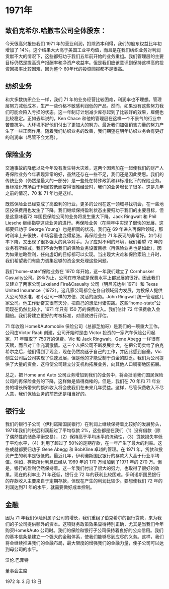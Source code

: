 # 1971年

## **致伯克希尔.哈撒韦公司全体股东：**

今天很高兴报告我们 1971 年的营业利润，扣除资本利得，我们的股东权益比年初增加了 14%。这个结果大大高于美国工业平均值，而且是在我们纺织业务对利润贡献不大的情况下，这些都归功于我们五年前开始的业务重组。我们管理层的主要目标仍然是提高资产报酬率和净资产收益率。但是我们应该意识到保持这样高的投资回报率比较困难，因为整个 60年代的投资回报都不是很高。

## **纺织业务**

和大多数纺织企业一样，我们 71 年的业务经营比较困难，利润率也不理想。管理层努力减低成本，生产一些价格不敏感利润低的产品。然而，如果没有这些努力我们可能会陷入亏损的状态。这一年制订计划减少库存起到了比较好的效果，雇佣也比较稳定。正如去年说的，Ken Chace 和他的管理层在这样一个不景气的行业中苦苦抗争。大环境不好他们付出了更加大的努力。最近我们加强销售力量的努力产生了一些正面作用。随着我们纺织业务的改善，我们期望在明年纺织业务会有更好的利润率（尽管不会太高）。

## **保险业务**

交通事故的降低以及今年没有发生特大灾难，这两个因素加在一起使我们的财产人寿保险业务今年表现异常的好，虽然还存在一些不足，我们还是因此受惠。我们的传统业务（仍然是最大的一部分）是一些处在特殊政策和非标准化下的保险业务。当标准化市场由于利润较低而变得很难经营时，我们的业务增长了很多。这是几年之前的情况，70 和 71 年也是这样。

既然保险业已经变成了高盈利的行业，更多的公司在这一领域寻找机会，在一些地区投保费用也发生了下降。我们继续保持盈利状态主要归功于我们的主要目标，但是这意味着72 年国民保险公司的业务将发生重大下降。Jack Ringwalt 和 Phil Liesche 继续指导这些业务的进行。再保险业务（在两年中实现了很快的发展，这都要归功于 George Young）也是相同的状况。我们在 69 年进入再保险领域，那时利率上升很快，市场容量也变得紧张。再保险业务 71 年表现的非常好。如今利率下降，又出现了很多强大的竞争对手。为了应对不利的环境，我们希望 72 年的业务有所缩减。我们不会为我们的保险业务设置目标（再保险业务也是如此），因为如果忽略盈利，任何虚幻的目标都可以实现。当出现大灾难和保险索赔上升时，我们希望我们有能力调集足够的资金来处理这些问题。

我们“home-state”保险业务在 1970 年开始，这一年我们建立了 Cornhusker Casualty公司。迄今为止，公司在市场或是保费水平上都发展的很好。因此我们又建立了两家公司Lakeland Fire\&Casualty 公司（明尼苏达州 1971）和 Texas United Insurance（1972）。这几家公司都会在各自领域努力发展，为投保人提供大公司的水准，和小公司一样的方便、灵活的服务。John Ringwalt 统一管理这几家公司。他工作勤奋又很有天分，把自己的想法付诸实践。这些“home-state”公司现在仍然比较小，1971 年只有 150 万的保费收入。我们估计 72 年保费收入会翻倍。我们将建立更好的考核标准，对绩效进行评估。

71 年收购 Home\&Automobile 保险公司（总部芝加哥）是我们的一项重大工作。公司由Victor Raab 创建，公司开始时是由 Victor 投资的一家汽车保险公司起家，71 年赚取了 750万的保费。Vic 和 Jack Ringwalt，Gene Abegg 一样很有天赋，而且对工作充满激情。这三个人把公司不断发展壮大，在把公司卖给了伯克希尔之后，他们得到了现金，现在仍然痴迷于自己的工作，并因此感到自豪。Vic 创立公司后公司实现了快速发展，但是他的才能受制于资金的缺乏。我们为公司提供了大量的资金，这将使公司建立分支机构拓展业务，向其他人口稠密地区拓展。

总之，把 Home and Auto 公司业务增加到我们的业务中，将会抵消我们国民保险公司的再保险业务的下降，这样做是值得商榷的。但是，我们在 70 年和 71 年业务的增长所带来的额外收入将会使我们在未来几年受益。这样，尽管保费收入不尽人意，我们保险业务的前景还是相当好的。

## **银行业**

我们的银行子公司（伊利诺斯国民银行）在利润上继续保持着比较好的发展势头，1971年我们的税后利润超过了平均存款 2%，这些都是在我们（1）没有借款（除了偶然性的储备平衡交易），（2）保持高于平均水平的流动性，（3）贷款损失率低于平均水平，（4）利用了超过了 50%的定期存款，在一年产生了最大的利率。这些成就都要归功于 Gene Abegg 和 BobKline 卓越的管理。在 1971 年，贷款和投资产生的利率是很低的。最近几年，伊利诺斯国民银行的存款大大高于行业平均值。例如，存款所付利息已经从 1969 年的 170 万增加到了1971 年的 270 万。但是，银行的盈利仍然保持着。这一年我们付出了很大的努力，也取得了很好的效果。现在的利率比 71 年还低，银行业 72 年的获利比较困难。伊利诺斯国民银行的存款收入主要来自于定期存款，但现在产生的利润比较少。要想使我们 72 年的利润达到71 年的水平，就需要做好成本控制。

## **金融**

因为 71 年我们保险附属子公司的增长，我们重组了伯克希尔的银行贷款，来为我们的子公司提供额外的资本。这项财务政策效果显得特别正确，尤其是当我们今年购买Home\&Auto 公司时。我们的保险和银行子公司保持着良好的公众信用。我们的基本信条是建立一个强大的金融体系，使我们能够尽到应尽的义务。这样，我们将会继续推进我们的金融布局，最大限度的增强我们的金融力量，使子公司可以达到母公司的水平。

沃伦.巴菲特

董事会主席

1972 年 3 月 13 日
